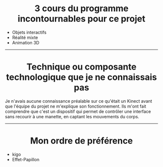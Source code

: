 <h1 align=center>3 cours du programme incontournables pour ce projet</h1>

- Objets interactifs
- Réalité mixte
- Animation 3D
<hr>
<h1 align=center>Technique ou composante technologique que je ne connaissais pas</h1>
Je n'avais aucune connaissance préalable sur ce qu'était un Kinect avant que l'équipe du projet ne m'explique son fonctionnement. Ils m'ont fait comprendre que c'est un dispositif qui permet de contrôler une interface sans recourir à une manette, en captant les mouvements du corps.
<hr>
<h1 align=center>Mon ordre de préférence</h1>

- kigo
- Effet-Papillon
